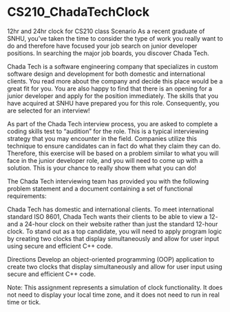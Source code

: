 # CS210_ChadaTechClock
12hr and 24hr clock for CS210 class 
Scenario
As a recent graduate of SNHU, you’ve taken the time to consider the type of work you really want to do and therefore have focused your job search on junior developer positions. In searching the major job boards, you discover Chada Tech.

Chada Tech is a software engineering company that specializes in custom software design and development for both domestic and international clients. You read more about the company and decide this place would be a great fit for you. You are also happy to find that there is an opening for a junior developer and apply for the position immediately. The skills that you have acquired at SNHU have prepared you for this role. Consequently, you are selected for an interview!

As part of the Chada Tech interview process, you are asked to complete a coding skills test to “audition” for the role. This is a typical interviewing strategy that you may encounter in the field. Companies utilize this technique to ensure candidates can in fact do what they claim they can do. Therefore, this exercise will be based on a problem similar to what you will face in the junior developer role, and you will need to come up with a solution. This is your chance to really show them what you can do!

The Chada Tech interviewing team has provided you with the following problem statement and a document containing a set of functional requirements:

Chada Tech has domestic and international clients. To meet international standard ISO 8601, Chada Tech wants their clients to be able to view a 12- and a 24-hour clock on their website rather than just the standard 12-hour clock.
To stand out as a top candidate, you will need to apply program logic by creating two clocks that display simultaneously and allow for user input using secure and efficient C++ code.

Directions
Develop an object-oriented programming (OOP) application to create two clocks that display simultaneously and allow for user input using secure and efficient C++ code.

Note: This assignment represents a simulation of clock functionality. It does not need to display your local time zone, and it does not need to run in real time or tick.
